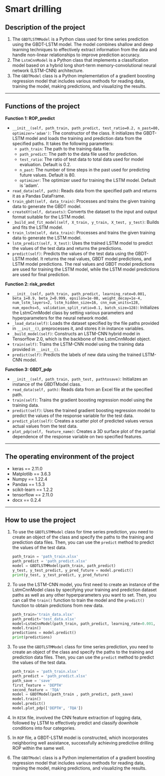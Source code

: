 # **Smart drilling**

## Description of the project
1. The `GBDTLSTMModel` is a Python class used for time series prediction using the GBDT-LSTM model. The model combines shallow and deep learning techniques to effectively extract information from the data and handle non-linear relationships to improve prediction accuracy.
2. The `LstmCnnModel` is a Python class that implements a classification model based on a hybrid long short-term memory-convolutional neural network (LSTM-CNN) architecture.
3. The `GBDTModel` class is a Python implementation of a gradient boosting regression model that includes various methods for reading data, training the model, making predictions, and visualizing the results.


***
## Functions of the project
**Function 1: ROP_predict**

- `__init__(self, path_train, path_predict, test_ratio=0.2, n_past=80, optimizer='adam')`: The constructor of the class. It initializes the GBDT-LSTM model and loads the training and prediction data from the specified paths. It takes the following parameters:
  - `path_train`: The path to the training data file.
  - `path_predict`: The path to the data file used for prediction.
  - `test_ratio`: The ratio of test data to total data used for model evaluation. Default is 0.2.
  - `n_past`: The number of time steps in the past used for predicting future values. Default is 80.
  - `optimizer`: The optimizer used for training the LSTM model. Default is 'adam'.
- `read_data(self, path)`: Reads data from the specified path and returns it as a Pandas DataFrame.
- `train_gbdt(self, data_train)`: Processes and trains the given training data to generate the GBDT model.
- `createXY(self, datasets)`: Converts the dataset to the input and output format suitable for the LSTM model.
- `_build_and_fit_model(self, X_train, y_train, X_test, y_test)`: Builds and fits the LSTM model.
- `train_lstm(self, data_train)`: Processes and trains the given training data to generate the LSTM model.
- `lstm_predict(self, X_test)`: Uses the trained LSTM model to predict the values of the test data and returns the predictions.
- `predict(self)`: Predicts the values of the test data using the GBDT-LSTM model. It returns the real values, GBDT model predictions, and LSTM model predictions. The real values and GBDT model predictions are used for training the LSTM model, while the LSTM model predictions are used for final prediction.


**Function 2: risk_predict**
- `__init__(self, path_train, path_predict, learning_rate=0.001, beta_1=0.9, beta_2=0.999, epsilon=1e-08, weight_decay=1e-4, num_lstm_layers=2, lstm_hidden_size=16, cnn_num_units=128, num_epochs=5, validation_split_ratio=0.1, batch_size=128)`: Initializes the LstmCnnModel class by setting various parameters and hyperparameters for the neural network model.
- `_load_data(self)`: Loads the dataset specified by the file paths provided in `__init__()`, preprocesses it, and stores it in instance variables.
- `_build_model(self)`: Constructs an LSTM-CNN hybrid model in Tensorflow 2.0, which is the backbone of the LstmCnnModel object.
- `train(self)`: Trains the LSTM-CNN model using the training data provided in `__init__()`.
- `predict(self)`: Predicts the labels of new data using the trained LSTM-CNN model.

**Function 3: GBDT_pdp**
- `__init__(self, path_train, path_test, pathtosave)`: Initializes an instance of the GBDTModel class.
- `read_data(self, path)`: Reads data from an Excel file at the specified path.
- `train(self)`: Trains the gradient boosting regression model using the training data.
- `predict(self)`: Uses the trained gradient boosting regression model to predict the values of the response variable for the test data.
- `predict_plot(self)`: Creates a scatter plot of predicted values versus actual values from the test data.
- `plot_pdp(self, feature_name)`: Creates a 3D surface plot of the partial dependence of the response variable on two specified features.
***

## The operating environment of the project
-   keras == 2.11.0
-	Matplotlib == 3.6.3
-	Numpy == 1.22.4
-	Pandas == 1.5.3
-	scikit-learn == 1.2.2
-	tensorflow == 2.11.0
-	docx == 0.2.4
***

## How to use the project
1. To use the `GBDTLSTMModel` class for time series prediction, you need to create an object of the class and specify the paths to the training and prediction data files. Then, you can use the `predict` method to predict the values of the test data. 
    ```python
    path_train = 'path_train.xlsx'
    path_predict = 'path_predict.xlsx'
    model = GBDTLSTMModel(path_train, path_predict)
    y_test, y_test_predict, y_pred_future = model.predict()
    print(y_test, y_test_predict, y_pred_future)
    ```
2. To use the LSTM-CNN model, you first need to create an instance of the LstmCnnModel class by specifying your training and prediction dataset paths as well as any other hyperparameters you want to set. Then, you can call the `train()` function to train the model and the `predict()` function to obtain predictions from new data.
    ```python
    path_train='train_data.xlsx'
    path_predict='test_data.xlsx'
    model=LstmCnnModel(path_train, path_predict, learning_rate=0.001,  lstm_hidden_size=32,  num_epochs=10)
    model.train()
    predictions = model.predict()
    print(predictions)
    ```
3. To use the `GBDTLSTMModel` class for time series prediction, you need to create an object of the class and specify the paths to the training and prediction data files. Then, you can use the `predict` method to predict the values of the test data. 
    ```python
    path_train = 'path_train.xlsx'
    path_predict = 'path_predict.xlsx'
    path_save = 'save'
    first_feature = 'DEPTH'
    second_feature = 'TQA'
    model = GBDTModel(path_train , path_predict, path_save)
    model.train()
    model.predict()
    model.plot_pdp(['DEPTH', 'TQA'])
    ```

4. In `RISK` file, involved the CNN feature extraction of logging data, followed by LSTM to effectively predict and classify downhole conditions into four categories.

5. In `ROP` file, a GBDT-LSTM model is constructed, which incorporates neighboring well assistance, successfully achieving predictive drilling ROP within the same well.

6. The `GBDTModel` class is a Python implementation of a gradient boosting regression model that includes various methods for reading data, training the model, making predictions, and visualizing the results.